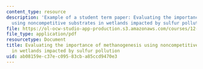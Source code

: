 ```yaml
---
content_type: resource
description: 'Example of a student term paper: Evaluating the importance of methanogenesis
  using noncompetitive substrates in wetlands impacted by sulfur pollution.'
file: https://ol-ocw-studio-app-production.s3.amazonaws.com/courses/12-491-biogeochemistry-of-sulfur-fall-2007/ab08159ec37ec09583cba85ccd9470e3_lincoln.pdf
file_type: application/pdf
resourcetype: Document
title: Evaluating the importance of methanogenesis using noncompetitive substrates
  in wetlands impacted by sulfur pollution
uid: ab08159e-c37e-c095-83cb-a85ccd9470e3
---
```

